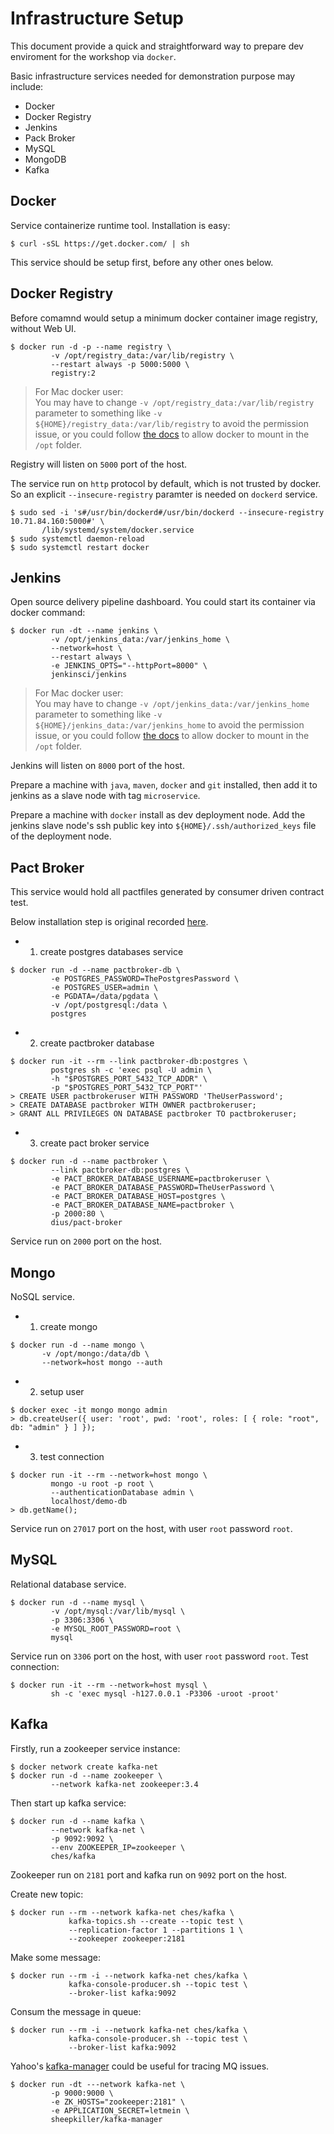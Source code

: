 # Infrastructure Setup

This document provide a quick and straightforward way to prepare dev enviroment for the workshop via `docker`.

Basic infrastructure services needed for demonstration purpose may include:

- Docker
- Docker Registry
- Jenkins
- Pack Broker
- MySQL
- MongoDB
- Kafka

## Docker

Service containerize runtime tool. Installation is easy:

```
$ curl -sSL https://get.docker.com/ | sh
```

This service should be setup first, before any other ones below.

## Docker Registry

Before comamnd would setup a minimum docker container image registry, without Web UI.

```
$ docker run -d -p --name registry \
         -v /opt/registry_data:/var/lib/registry \
         --restart always -p 5000:5000 \
         registry:2
```

> For Mac docker user: <br>
> You may have to change `-v /opt/registry_data:/var/lib/registry` parameter to something like `-v ${HOME}/registry_data:/var/lib/registry` to avoid the permission issue, or you could follow [the docs](https://docs.docker.com/docker-for-mac/troubleshoot/#volume-mounting-requires-file-sharing-for-any-project-directories-outside-of-users) to allow docker to mount in the `/opt` folder.

Registry will listen on `5000` port of the host.

The service run on `http` protocol by default, which is not trusted by docker. So an explicit `--insecure-registry` paramter is needed on `dockerd` service.

```
$ sudo sed -i 's#/usr/bin/dockerd#/usr/bin/dockerd --insecure-registry 10.71.84.160:5000#' \
       /lib/systemd/system/docker.service
$ sudo systemctl daemon-reload
$ sudo systemctl restart docker
```

## Jenkins

Open source delivery pipeline dashboard. You could start its container via docker command:

```
$ docker run -dt --name jenkins \
         -v /opt/jenkins_data:/var/jenkins_home \
         --network=host \
         --restart always \
         -e JENKINS_OPTS="--httpPort=8000" \
         jenkinsci/jenkins
```

> For Mac docker user: <br>
> You may have to change `-v /opt/jenkins_data:/var/jenkins_home` parameter to something like `-v ${HOME}/jenkins_data:/var/jenkins_home` to avoid the permission issue, or you could follow [the docs](https://docs.docker.com/docker-for-mac/troubleshoot/#volume-mounting-requires-file-sharing-for-any-project-directories-outside-of-users) to allow docker to mount in the `/opt` folder.

Jenkins will listen on `8000` port of the host.

Prepare a machine with `java`, `maven`, `docker` and `git` installed, then add it to jenkins as a slave node with tag `microservice`.

Prepare a machine with `docker` install as dev deployment node. Add the jenkins slave node's ssh public key into `${HOME}/.ssh/authorized_keys` file of the deployment node.

## Pact Broker

This service would hold all pactfiles generated by consumer driven contract test.

Below installation step is original recorded [here](https://github.com/DiUS/pact_broker-docker/blob/master/POSTGRESQL.md).

- 1. create postgres databases service

```
$ docker run -d --name pactbroker-db \
         -e POSTGRES_PASSWORD=ThePostgresPassword \
         -e POSTGRES_USER=admin \
         -e PGDATA=/data/pgdata \
         -v /opt/postgresql:/data \
         postgres
```

- 2. create pactbroker database

```
$ docker run -it --rm --link pactbroker-db:postgres \
         postgres sh -c 'exec psql -U admin \
         -h "$POSTGRES_PORT_5432_TCP_ADDR" \
         -p "$POSTGRES_PORT_5432_TCP_PORT"'
> CREATE USER pactbrokeruser WITH PASSWORD 'TheUserPassword';
> CREATE DATABASE pactbroker WITH OWNER pactbrokeruser;
> GRANT ALL PRIVILEGES ON DATABASE pactbroker TO pactbrokeruser;
```

- 3. create pact broker service

```
$ docker run -d --name pactbroker \
         --link pactbroker-db:postgres \
         -e PACT_BROKER_DATABASE_USERNAME=pactbrokeruser \
         -e PACT_BROKER_DATABASE_PASSWORD=TheUserPassword \
         -e PACT_BROKER_DATABASE_HOST=postgres \
         -e PACT_BROKER_DATABASE_NAME=pactbroker \
         -p 2000:80 \
         dius/pact-broker
```

Service run on `2000` port on the host.

## Mongo

NoSQL service.

- 1. create mongo

```
$ docker run -d --name mongo \
       -v /opt/mongo:/data/db \
       --network=host mongo --auth
```

- 2. setup user

```
$ docker exec -it mongo mongo admin
> db.createUser({ user: 'root', pwd: 'root', roles: [ { role: "root", db: "admin" } ] });
```

- 3. test connection

```
$ docker run -it --rm --network=host mongo \
         mongo -u root -p root \
         --authenticationDatabase admin \
         localhost/demo-db
> db.getName();
```

Service run on `27017` port on the host, with user `root` password `root`.

## MySQL

Relational database service.

```
$ docker run -d --name mysql \
         -v /opt/mysql:/var/lib/mysql \
         -p 3306:3306 \
         -e MYSQL_ROOT_PASSWORD=root \
         mysql
```

Service run on `3306` port on the host, with user `root` password `root`. Test connection:

```
$ docker run -it --rm --network=host mysql \
         sh -c 'exec mysql -h127.0.0.1 -P3306 -uroot -proot'
```

## Kafka

Firstly, run a zookeeper service instance:

```
$ docker network create kafka-net
$ docker run -d --name zookeeper \
         --network kafka-net zookeeper:3.4
```

Then start up kafka service:

```
$ docker run -d --name kafka \
         --network kafka-net \
         -p 9092:9092 \
         --env ZOOKEEPER_IP=zookeeper \
         ches/kafka
```

Zookeeper run on `2181` port and kafka run on `9092` port on the host.

Create new topic:

```
$ docker run --rm --network kafka-net ches/kafka \
             kafka-topics.sh --create --topic test \
             --replication-factor 1 --partitions 1 \
             --zookeeper zookeeper:2181
```

Make some message:

```
$ docker run --rm -i --network kafka-net ches/kafka \
             kafka-console-producer.sh --topic test \
             --broker-list kafka:9092
```

Consum the message in queue:

```
$ docker run --rm -i --network kafka-net ches/kafka \
             kafka-console-producer.sh --topic test \
             --broker-list kafka:9092
```

Yahoo's [kafka-manager](https://github.com/yahoo/kafka-manager) could be useful for tracing MQ issues.

```
$ docker run -dt ---network kafka-net \
         -p 9000:9000 \
         -e ZK_HOSTS="zookeeper:2181" \
         -e APPLICATION_SECRET=letmein \
         sheepkiller/kafka-manager
```
